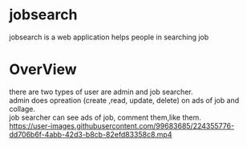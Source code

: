 # jobsearch
jobsearch is a web application helps people in searching job 
<br>
# OverView
there are two types of user are admin and job searcher.
<br>
admin does opreation (create ,read, update, delete) on ads of job and collage.
<br>
job searcher can see ads of job, comment them,like them. 
<br>
https://user-images.githubusercontent.com/99683685/224355776-dd706b6f-4abb-42d3-b8cb-82efd83358c8.mp4

 
